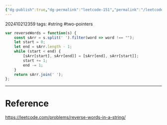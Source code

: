 ```yaml
---
{"dg-publish":true,"dg-permalink":"leetcode-151","permalink":"/leetcode-151/"}
---
```


202410212359
tags: #string #two-pointers 

```js
var reverseWords = function(s) {
	const sArr = s.split(' ').filter(word => word !== "");
	let start = 0;
	let end = sArr.length - 1;
	while (start < end) {
		[sArr[start], sArr[end]] = [sArr[end], sArr[start]];
		start += 1;
		end -= 1;
	}
	return sArr.join(' ');
};
```

---
# Reference

https://leetcode.com/problems/reverse-words-in-a-string/